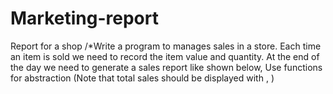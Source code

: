 # Marketing-report
Report for a shop
/*Write a program to manages sales in a store.
Each time an item is sold we need to record the item value and quantity.
At the end of the day we need to generate a sales report like shown below,
Use functions for abstraction
(Note that total sales should be displayed with , )
